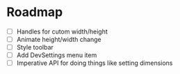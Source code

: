 
# Roadmap

- [ ] Handles for cutom width/height
- [ ] Animate height/width change
- [ ] Style toolbar
- [ ] Add DevSettings menu item
- [ ] Imperative API for doing things like setting dimensions
